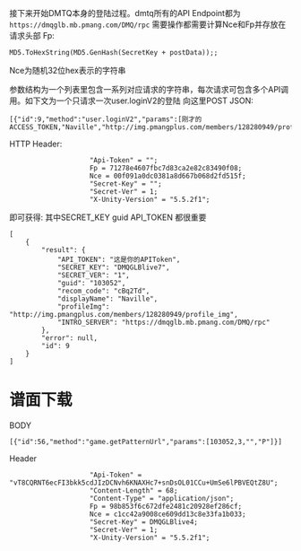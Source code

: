 接下来开始DMTQ本身的登陆过程。dmtq所有的API Endpoint都为`https://dmqglb.mb.pmang.com/DMQ/rpc`
需要操作都需要计算Nce和Fp并存放在请求头部
Fp:

```
MD5.ToHexString(MD5.GenHash(SecretKey + postData));;
```

Nce为随机32位hex表示的字符串

参数结构为一个列表里包含一系列对应请求的字符串，每次请求可包含多个API调用。如下文为一个只请求一次user.loginV2的登陆
向这里POST JSON:
```
[{"id":9,"method":"user.loginV2","params":[刚才的ACCESS_TOKEN,"Naville","http://img.pmangplus.com/members/128280949/profile_img","1.0.11","iOS"]}]
```
HTTP Header:
```
	                "Api-Token" = "";
	                Fp = 71278e4607fbc7d83ca2e82c83490f08;
	                Nce = 00f091a0dc0381a8d667b068d2fd515f;
	                "Secret-Key" = "";
	                "Secret-Ver" = 1;
	                "X-Unity-Version" = "5.5.2f1";
```
即可获得:
其中SECRET_KEY guid API_TOKEN 都很重要
```
[
	{
		"result": {
			"API_TOKEN": "这是你的APIToken",
			"SECRET_KEY": "DMQGLBlive7",
			"SECRET_VER": "1",
			"guid": "103052",
			"recom_code": "cBq2Td",
			"displayName": "Naville",
			"profileImg": "http://img.pmangplus.com/members/128280949/profile_img",
			"INTRO_SERVER": "https://dmqglb.mb.pmang.com/DMQ/rpc"
		},
		"error": null,
		"id": 9
	}
]
```
# 谱面下载
BODY

```
[{"id":56,"method":"game.getPatternUrl","params":[103052,3,"","P"]}]
```

Header

```
	                "Api-Token" = "vT8CQRNT6ecFI3bkk5cdJIzDCNvh6KNAXHc7+snDsOL01CCu+UmSe6lPBVEQtZ8U";
	                "Content-Length" = 68;
	                "Content-Type" = "application/json";
	                Fp = 98b853f6c672dfe2481c20928ef286cf;
	                Nce = c1cc42a9008ce609dd13c8e33fa1b033;
	                "Secret-Key" = DMQGLBlive4;
	                "Secret-Ver" = 1;
	                "X-Unity-Version" = "5.5.2f1";

```
